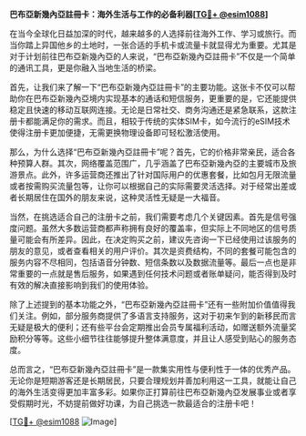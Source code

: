 **巴布亞新幾內亞註冊卡：海外生活与工作的必备利器[[TG💪+ @esim1088](https://t.me/s/esim1088)]**

在当今全球化日益加深的时代，越来越多的人选择前往海外工作、学习或旅行。而当你踏上异国他乡的土地时，一张合适的手机卡或流量卡就显得尤为重要。尤其是对于计划前往巴布亞新幾內亞的人来说，“巴布亞新幾內亞註冊卡”不仅是一个简单的通讯工具，更是你融入当地生活的桥梁。

首先，让我们来了解一下“巴布亞新幾內亞註冊卡”的主要功能。这张卡不仅可以帮助你在巴布亞新幾內亞境内实现基本的通话和短信服务，更重要的是，它还能提供稳定且快速的移动互联网连接。无论是日常社交、商务沟通还是紧急联系，这款注册卡都能满足你的需求。而且，相较于传统的实体SIM卡，如今流行的eSIM技术使得注册卡更加便捷，无需更换物理设备即可轻松激活使用。

那么，为什么选择“巴布亞新幾內亞註冊卡”呢？首先，它的价格非常亲民，适合各种预算人群。其次，网络覆盖范围广，几乎涵盖了巴布亞新幾內亞的主要城市及旅游景点。此外，许多运营商还推出了针对国际用户的优惠套餐，比如包月无限流量或者按需购买流量包等，让你可以根据自己的实际需要灵活选择。对于经常出差或者长期居住在国外的朋友来说，这种灵活性无疑是一大福音。

当然，在挑选适合自己的注册卡之前，我们需要考虑几个关键因素。首先是信号强度问题。虽然大多数运营商都声称拥有良好的覆盖率，但实际上不同地区的信号质量可能会有所差异。因此，在决定购买之前，建议先咨询一下已经使用过该服务的朋友的意见，或者查看相关的用户评价。其次是资费结构，不同的套餐可能包含的服务内容不尽相同，包括语音分钟数、短信条数以及数据流量等。最后一点也是非常重要的一点就是售后服务，如果遇到任何技术问题或者账单疑问，能否得到及时有效的解决直接影响到我们的使用体验。

除了上述提到的基本功能之外，“巴布亞新幾內亞註冊卡”还有一些附加价值值得我们关注。例如，部分服务商提供了多语言支持服务，这对于初来乍到的新移民而言无疑是极大的便利；还有些平台会定期推出会员专属福利活动，如赠送额外流量奖励积分等等。这些小细节往往能够提升整体满意度，并且让人感受到贴心的服务态度。

总而言之，“巴布亞新幾內亞註冊卡”是一款集实用性与便利性于一体的优秀产品。无论你是短期游客还是长期居民，只要合理规划并善加利用这一工具，就能让自己的海外生活变得更加丰富多彩。如果你正打算前往巴布亞新幾內亞发展事业或者享受假期时光，不妨提前做好功课，为自己挑选一款最适合的注册卡吧！

[[TG💪+ @esim1088](https://t.me/s/esim1088) ![Image](https://i.postimg.cc/4NQfJmqS/Snipaste-2025-05-13-00-14-12.png)]